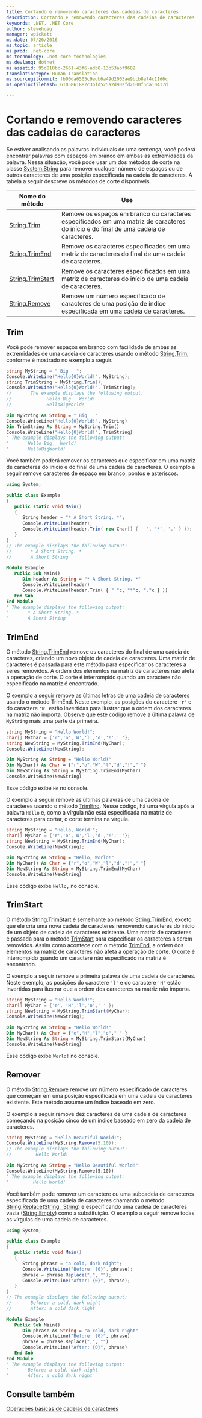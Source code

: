 ```yaml
---
title: Cortando e removendo caracteres das cadeias de caracteres
description: Cortando e removendo caracteres das cadeias de caracteres
keywords: .NET, .NET Core
author: stevehoag
manager: wpickett
ms.date: 07/26/2016
ms.topic: article
ms.prod: .net-core
ms.technology: .net-core-technologies
ms.devlang: dotnet
ms.assetid: 95d818bc-2661-43f6-adb8-13b53abf9682
translationtype: Human Translation
ms.sourcegitcommit: fb00da6505c9edb6a49d2003ae9bcb8e74c11d6c
ms.openlocfilehash: 6105861882c3bfd525a2d902fd2600f5da10417d

---
```


# <a name="trimming-and-removing-characters-from-strings"></a>Cortando e removendo caracteres das cadeias de caracteres

Se estiver analisando as palavras individuais de uma sentença, você poderá encontrar palavras com espaços em branco em ambas as extremidades da palavra. Nessa situação, você pode usar um dos métodos de corte na classe [System.String](https://docs.microsoft.com/dotnet/core/api/System.String) para remover qualquer número de espaços ou de outros caracteres de uma posição especificada na cadeia de caracteres. A tabela a seguir descreve os métodos de corte disponíveis.

Nome do método | Use
----------- | ---
[String.Trim](https://docs.microsoft.com/dotnet/core/api/System.String.Trim) | Remove os espaços em branco ou caracteres especificados em uma matriz de caracteres do início e do final de uma cadeia de caracteres.
[String.TrimEnd](https://docs.microsoft.com/dotnet/core/api/System.String.TrimEnd(System.Char[])) | Remove os caracteres especificados em uma matriz de caracteres do final de uma cadeia de caracteres.
[String.TrimStart](https://docs.microsoft.com/dotnet/core/api/System.String.TrimStart(System.Char[])) | Remove os caracteres especificados em uma matriz de caracteres do início de uma cadeia de caracteres.
[String.Remove](https://docs.microsoft.com/dotnet/core/api/System.String.Remove(System.Int32)) | Remove um número especificado de caracteres de uma posição de índice especificada em uma cadeia de caracteres.


## <a name="trim"></a>Trim

Você pode remover espaços em branco com facilidade de ambas as extremidades de uma cadeia de caracteres usando o método [String.Trim](https://docs.microsoft.com/dotnet/core/api/System.String.Trim), conforme é mostrado no exemplo a seguir.

```csharp
string MyString = " Big   ";
Console.WriteLine("Hello{0}World!", MyString);
string TrimString = MyString.Trim();
Console.WriteLine("Hello{0}World!", TrimString);
//       The example displays the following output:
//             Hello Big   World!
//             HelloBigWorld!
```

```vb
Dim MyString As String = " Big   "
Console.WriteLine("Hello{0}World!", MyString)
Dim TrimString As String = MyString.Trim()
Console.WriteLine("Hello{0}World!", TrimString)
' The example displays the following output:
'       Hello Big   World!
'       HelloBigWorld!
```

Você também poderá remover os caracteres que especificar em uma matriz de caracteres do início e do final de uma cadeia de caracteres. O exemplo a seguir remove caracteres de espaço em branco, pontos e asteriscos.

```csharp
using System;

public class Example
{
   public static void Main()
   {
      String header = "* A Short String. *";
      Console.WriteLine(header);
      Console.WriteLine(header.Trim( new Char[] { ' ', '*', '.' } ));
   }
}
// The example displays the following output:
//       * A Short String. *
//       A Short String
```

```vb
Module Example
   Public Sub Main()
      Dim header As String = "* A Short String. *"
      Console.WriteLine(header)
      Console.WriteLine(header.Trim( { " "c, "*"c, "."c } ))
   End Sub
End Module
' The example displays the following output:
'       * A Short String. *
'       A Short String
```

## <a name="trimend"></a>TrimEnd

O método [String.TrimEnd](https://docs.microsoft.com/dotnet/core/api/System.String.TrimEnd(System.Char[])) remove os caracteres do final de uma cadeia de caracteres, criando um novo objeto de cadeia de caracteres. Uma matriz de caracteres é passada para este método para especificar os caracteres a seres removidos. A ordem dos elementos na matriz de caracteres não afeta a operação de corte. O corte é interrompido quando um caractere não especificado na matriz é encontrado.

O exemplo a seguir remove as últimas letras de uma cadeia de caracteres usando o método TrimEnd. Neste exemplo, as posições do caractere `'r'` e do caractere `'W'` estão invertidas para ilustrar que a ordem dos caracteres na matriz não importa. Observe que este código remove a última palavra de `MyString` mais uma parte da primeira.

```csharp
string MyString = "Hello World!";
char[] MyChar = {'r','o','W','l','d','!',' '};
string NewString = MyString.TrimEnd(MyChar);
Console.WriteLine(NewString);
```

```vb
Dim MyString As String = "Hello World!"
Dim MyChar() As Char = {"r","o","W","l","d","!"," "}
Dim NewString As String = MyString.TrimEnd(MyChar)
Console.WriteLine(NewString)
```

Esse código exibe `He` no console.

O exemplo a seguir remove as últimas palavras de uma cadeia de caracteres usando o método [TrimEnd](https://docs.microsoft.com/dotnet/core/api/System.String.TrimEnd(System.Char[])). Nesse código, há uma vírgula após a palavra `Hello` e, como a vírgula não está especificada na matriz de caracteres para cortar, o corte termina na vírgula.

```csharp
string MyString = "Hello, World!";
char[] MyChar = {'r','o','W','l','d','!',' '};
string NewString = MyString.TrimEnd(MyChar);
Console.WriteLine(NewString);
```

```vb
Dim MyString As String = "Hello, World!"
Dim MyChar() As Char = {"r","o","W","l","d","!"," "}
Dim NewString As String = MyString.TrimEnd(MyChar)
Console.WriteLine(NewString)
```

Esse código exibe `Hello,` no console.

## <a name="trimstart"></a>TrimStart

O método [String.TrimStart](https://docs.microsoft.com/dotnet/core/api/System.String.TrimStart(System.Char[])) é semelhante ao método [String.TrimEnd](https://docs.microsoft.com/dotnet/core/api/System.String.TrimEnd(System.Char[])), exceto que ele cria uma nova cadeia de caracteres removendo caracteres do início de um objeto de cadeia de caracteres existente. Uma matriz de caracteres é passada para o método [TrimStart](https://docs.microsoft.com/dotnet/core/api/System.String.TrimStart(System.Char[])) para especificar os caracteres a serem removidos. Assim como acontece com o método [TrimEnd](https://docs.microsoft.com/dotnet/core/api/System.String.TrimEnd(System.Char[])), a ordem dos elementos na matriz de caracteres não afeta a operação de corte. O corte é interrompido quando um caractere não especificado na matriz é encontrado.

O exemplo a seguir remove a primeira palavra de uma cadeia de caracteres. Neste exemplo, as posições do caractere `'l'` e do caractere `'H'` estão invertidas para ilustrar que a ordem dos caracteres na matriz não importa.

```csharp
string MyString = "Hello World!";
char[] MyChar = {'e', 'H','l','o',' ' };
string NewString = MyString.TrimStart(MyChar);
Console.WriteLine(NewString);
```

```vb
Dim MyString As String = "Hello World!"
Dim MyChar() As Char = {"e","H","l","o"," " }
Dim NewString As String = MyString.TrimStart(MyChar)
Console.WriteLine(NewString)
```

Esse código exibe `World!` no console.

## <a name="remove"></a>Remover

O método [String.Remove](https://docs.microsoft.com/dotnet/core/api/System.String.Remove(System.Int32)) remove um número especificado de caracteres que começam em uma posição especificada em uma cadeia de caracteres existente. Este método assume um índice baseado em zero.

O exemplo a seguir remove dez caracteres de uma cadeia de caracteres começando na posição cinco de um índice baseado em zero da cadeia de caracteres.

```csharp
string MyString = "Hello Beautiful World!";
Console.WriteLine(MyString.Remove(5,10));
// The example displays the following output:
//         Hello World!  
```

```vb
Dim MyString As String = "Hello Beautiful World!"
Console.WriteLine(MyString.Remove(5,10))
' The example displays the following output:
'         Hello World!
```

Você também pode remover um caractere ou uma subcadeia de caracteres especificada de uma cadeia de caracteres chamando o método [String.Replace(String, String)](https://docs.microsoft.com/dotnet/core/api/System.String.Replace(System.String,System.String)) e especificando uma cadeia de caracteres vazia ([String.Empty](https://docs.microsoft.com/dotnet/core/api/System.String.Empty)) como a substituição. O exemplo a seguir remove todas as vírgulas de uma cadeia de caracteres.

```csharp
using System;

public class Example
{
   public static void Main()
   {
      String phrase = "a cold, dark night";
      Console.WriteLine("Before: {0}", phrase);
      phrase = phrase.Replace(",", "");
      Console.WriteLine("After: {0}", phrase);
   }
}
// The example displays the following output:
//       Before: a cold, dark night
//       After: a cold dark night
```

```vb
Module Example
   Public Sub Main()
      Dim phrase As String = "a cold, dark night"
      Console.WriteLine("Before: {0}", phrase)
      phrase = phrase.Replace(",", "")
      Console.WriteLine("After: {0}", phrase)
   End Sub
End Module
' The example displays the following output:
'       Before: a cold, dark night
'       After: a cold dark night
```

## <a name="see-also"></a>Consulte também

[Operações básicas de cadeias de caracteres](basic-string-operations.md)




<!--HONumber=Nov16_HO3-->


